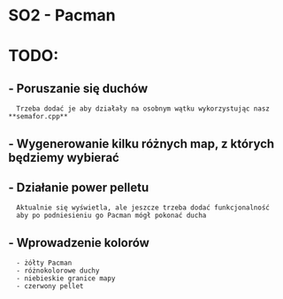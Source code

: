 # SO2 - Pacman


# TODO:

## - Poruszanie się duchów
      Trzeba dodać je aby działały na osobnym wątku wykorzystując nasz **semafor.cpp**

## - Wygenerowanie kilku różnych map, z których będziemy wybierać

## - Działanie power pelletu
      Aktualnie się wyświetla, ale jeszcze trzeba dodać funkcjonalność 
      aby po podniesieniu go Pacman mógł pokonać ducha
      
## - Wprowadzenie kolorów
      - żółty Pacman
      - różnokolorowe duchy
      - niebieskie granice mapy
      - czerwony pellet
      
